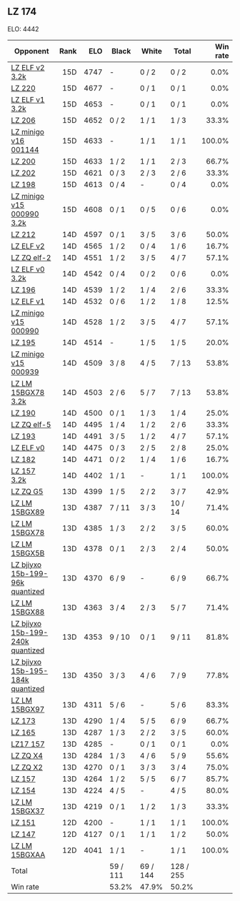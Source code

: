 ## LZ 174 ##

ELO: 4442

Opponent | Rank | ELO | Black | White | Total | Win rate
---------|-----:|----:|-------|-------|-------|-------:
[LZ ELF v2 3.2k](LZ%20ELF%20v2%203.2k.md) | 15D | 4747 | - | 0 / 2 | 0 / 2 | 0.0%
[LZ 220](LZ%20220.md) | 15D | 4677 | - | 0 / 1 | 0 / 1 | 0.0%
[LZ ELF v1 3.2k](LZ%20ELF%20v1%203.2k.md) | 15D | 4653 | - | 0 / 1 | 0 / 1 | 0.0%
[LZ 206](LZ%20206.md) | 15D | 4652 | 0 / 2 | 1 / 1 | 1 / 3 | 33.3%
[LZ minigo v16 001144](LZ%20minigo%20v16%20001144.md) | 15D | 4633 | - | 1 / 1 | 1 / 1 | 100.0%
[LZ 200](LZ%20200.md) | 15D | 4633 | 1 / 2 | 1 / 1 | 2 / 3 | 66.7%
[LZ 202](LZ%20202.md) | 15D | 4621 | 0 / 3 | 2 / 3 | 2 / 6 | 33.3%
[LZ 198](LZ%20198.md) | 15D | 4613 | 0 / 4 | - | 0 / 4 | 0.0%
[LZ minigo v15 000990 3.2k](LZ%20minigo%20v15%20000990%203.2k.md) | 15D | 4608 | 0 / 1 | 0 / 5 | 0 / 6 | 0.0%
[LZ 212](LZ%20212.md) | 14D | 4597 | 0 / 1 | 3 / 5 | 3 / 6 | 50.0%
[LZ ELF v2](LZ%20ELF%20v2.md) | 14D | 4565 | 1 / 2 | 0 / 4 | 1 / 6 | 16.7%
[LZ ZQ elf-2](LZ%20ZQ%20elf-2.md) | 14D | 4551 | 1 / 2 | 3 / 5 | 4 / 7 | 57.1%
[LZ ELF v0 3.2k](LZ%20ELF%20v0%203.2k.md) | 14D | 4542 | 0 / 4 | 0 / 2 | 0 / 6 | 0.0%
[LZ 196](LZ%20196.md) | 14D | 4539 | 1 / 2 | 1 / 4 | 2 / 6 | 33.3%
[LZ ELF v1](LZ%20ELF%20v1.md) | 14D | 4532 | 0 / 6 | 1 / 2 | 1 / 8 | 12.5%
[LZ minigo v15 000990](LZ%20minigo%20v15%20000990.md) | 14D | 4528 | 1 / 2 | 3 / 5 | 4 / 7 | 57.1%
[LZ 195](LZ%20195.md) | 14D | 4514 | - | 1 / 5 | 1 / 5 | 20.0%
[LZ minigo v15 000939](LZ%20minigo%20v15%20000939.md) | 14D | 4509 | 3 / 8 | 4 / 5 | 7 / 13 | 53.8%
[LZ LM 15BGX78 3.2k](LZ%20LM%2015BGX78%203.2k.md) | 14D | 4503 | 2 / 6 | 5 / 7 | 7 / 13 | 53.8%
[LZ 190](LZ%20190.md) | 14D | 4500 | 0 / 1 | 1 / 3 | 1 / 4 | 25.0%
[LZ ZQ elf-5](LZ%20ZQ%20elf-5.md) | 14D | 4495 | 1 / 4 | 1 / 2 | 2 / 6 | 33.3%
[LZ 193](LZ%20193.md) | 14D | 4491 | 3 / 5 | 1 / 2 | 4 / 7 | 57.1%
[LZ ELF v0](LZ%20ELF%20v0.md) | 14D | 4475 | 0 / 3 | 2 / 5 | 2 / 8 | 25.0%
[LZ 182](LZ%20182.md) | 14D | 4471 | 0 / 2 | 1 / 4 | 1 / 6 | 16.7%
[LZ 157 3.2k](LZ%20157%203.2k.md) | 14D | 4402 | 1 / 1 | - | 1 / 1 | 100.0%
[LZ ZQ G5](LZ%20ZQ%20G5.md) | 13D | 4399 | 1 / 5 | 2 / 2 | 3 / 7 | 42.9%
[LZ LM 15BGX89](LZ%20LM%2015BGX89.md) | 13D | 4387 | 7 / 11 | 3 / 3 | 10 / 14 | 71.4%
[LZ LM 15BGX78](LZ%20LM%2015BGX78.md) | 13D | 4385 | 1 / 3 | 2 / 2 | 3 / 5 | 60.0%
[LZ LM 15BGX5B](LZ%20LM%2015BGX5B.md) | 13D | 4378 | 0 / 1 | 2 / 3 | 2 / 4 | 50.0%
[LZ bjiyxo 15b-199-96k quantized](LZ%20bjiyxo%2015b-199-96k%20quantized.md) | 13D | 4370 | 6 / 9 | - | 6 / 9 | 66.7%
[LZ LM 15BGX88](LZ%20LM%2015BGX88.md) | 13D | 4363 | 3 / 4 | 2 / 3 | 5 / 7 | 71.4%
[LZ bjiyxo 15b-199-240k quantized](LZ%20bjiyxo%2015b-199-240k%20quantized.md) | 13D | 4353 | 9 / 10 | 0 / 1 | 9 / 11 | 81.8%
[LZ bjiyxo 15b-195-184k quantized](LZ%20bjiyxo%2015b-195-184k%20quantized.md) | 13D | 4350 | 3 / 3 | 4 / 6 | 7 / 9 | 77.8%
[LZ LM 15BGX97](LZ%20LM%2015BGX97.md) | 13D | 4311 | 5 / 6 | - | 5 / 6 | 83.3%
[LZ 173](LZ%20173.md) | 13D | 4290 | 1 / 4 | 5 / 5 | 6 / 9 | 66.7%
[LZ 165](LZ%20165.md) | 13D | 4287 | 1 / 3 | 2 / 2 | 3 / 5 | 60.0%
[LZ17 157](LZ17%20157.md) | 13D | 4285 | - | 0 / 1 | 0 / 1 | 0.0%
[LZ ZQ X4](LZ%20ZQ%20X4.md) | 13D | 4284 | 1 / 3 | 4 / 6 | 5 / 9 | 55.6%
[LZ ZQ X2](LZ%20ZQ%20X2.md) | 13D | 4270 | 0 / 1 | 3 / 3 | 3 / 4 | 75.0%
[LZ 157](LZ%20157.md) | 13D | 4264 | 1 / 2 | 5 / 5 | 6 / 7 | 85.7%
[LZ 154](LZ%20154.md) | 13D | 4224 | 4 / 5 | - | 4 / 5 | 80.0%
[LZ LM 15BGX37](LZ%20LM%2015BGX37.md) | 13D | 4219 | 0 / 1 | 1 / 2 | 1 / 3 | 33.3%
[LZ 151](LZ%20151.md) | 12D | 4200 | - | 1 / 1 | 1 / 1 | 100.0%
[LZ 147](LZ%20147.md) | 12D | 4127 | 0 / 1 | 1 / 1 | 1 / 2 | 50.0%
[LZ LM 15BGXAA](LZ%20LM%2015BGXAA.md) | 12D | 4041 | 1 / 1 | - | 1 / 1 | 100.0%
Total | | | 59 / 111 | 69 / 144 | 128 / 255 | 
Win rate| | | 53.2% | 47.9% | 50.2% | 
